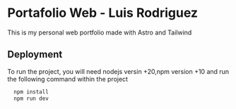 
# Portafolio Web - Luis Rodriguez

This is my personal web portfolio made with Astro and Tailwind

## Deployment

To run the project, you will need nodejs versin +20,npm version +10 and run the following command within the project

```bash
  npm install
  npm run dev
```

